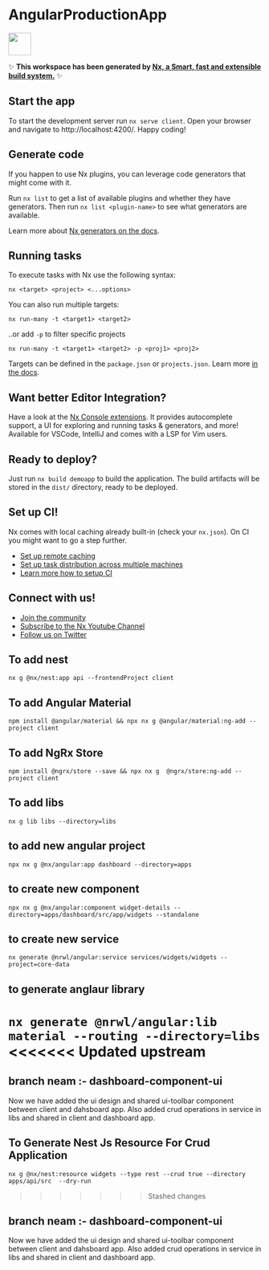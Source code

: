 # AngularProductionApp

<a alt="Nx logo" href="https://nx.dev" target="_blank" rel="noreferrer"><img src="https://raw.githubusercontent.com/nrwl/nx/master/images/nx-logo.png" width="45"></a>

✨ **This workspace has been generated by [Nx, a Smart, fast and extensible build system.](https://nx.dev)** ✨


## Start the app

To start the development server run `nx serve client`. Open your browser and navigate to http://localhost:4200/. Happy coding!


## Generate code

If you happen to use Nx plugins, you can leverage code generators that might come with it.

Run `nx list` to get a list of available plugins and whether they have generators. Then run `nx list <plugin-name>` to see what generators are available.

Learn more about [Nx generators on the docs](https://nx.dev/plugin-features/use-code-generators).

## Running tasks

To execute tasks with Nx use the following syntax:

```
nx <target> <project> <...options>
```

You can also run multiple targets:

```
nx run-many -t <target1> <target2>
```

..or add `-p` to filter specific projects

```
nx run-many -t <target1> <target2> -p <proj1> <proj2>
```

Targets can be defined in the `package.json` or `projects.json`. Learn more [in the docs](https://nx.dev/core-features/run-tasks).

## Want better Editor Integration?

Have a look at the [Nx Console extensions](https://nx.dev/nx-console). It provides autocomplete support, a UI for exploring and running tasks & generators, and more! Available for VSCode, IntelliJ and comes with a LSP for Vim users.

## Ready to deploy?

Just run `nx build demoapp` to build the application. The build artifacts will be stored in the `dist/` directory, ready to be deployed.

## Set up CI!

Nx comes with local caching already built-in (check your `nx.json`). On CI you might want to go a step further.

- [Set up remote caching](https://nx.dev/core-features/share-your-cache)
- [Set up task distribution across multiple machines](https://nx.dev/nx-cloud/features/distribute-task-execution)
- [Learn more how to setup CI](https://nx.dev/recipes/ci)

## Connect with us!

- [Join the community](https://nx.dev/community)
- [Subscribe to the Nx Youtube Channel](https://www.youtube.com/@nxdevtools)
- [Follow us on Twitter](https://twitter.com/nxdevtools)


## To add nest 
`nx g @nx/nest:app api --frontendProject client`

## To add Angular Material
`npm install @angular/material && npx nx g @angular/material:ng-add --project client`
## To add NgRx Store
`npm install @ngrx/store --save && npx nx g  @ngrx/store:ng-add --project client`
## To add libs
`nx g lib libs --directory=libs`


## to add new angular project
`npx nx g @nx/angular:app dashboard --directory=apps`

##  to create new component 
`npx nx g @nx/angular:component widget-details --directory=apps/dashboard/src/app/widgets --standalone`

##  to create new service
`nx generate @nrwl/angular:service services/widgets/widgets --project=core-data`

## to generate anglaur library
`nx generate @nrwl/angular:lib material --routing --directory=libs`
<<<<<<< Updated upstream
=======

## branch neam :- dashboard-component-ui
Now we have added the ui design and shared ui-toolbar component between client and dahsboard app. 
Also added crud operations in service in libs and shared in client and dashboard app.

## To Generate Nest Js Resource For Crud Application

`nx g @nx/nest:resource widgets --type rest --crud true --directory apps/api/src  --dry-run`
>>>>>>> Stashed changes

## branch neam :- dashboard-component-ui
Now we have added the ui design and shared ui-toolbar component between client and dahsboard app. 
Also added crud operations in service in libs and shared in client and dashboard app.

